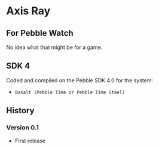# Axis Ray
## For Pebble Watch

No idea what that might be for a game.

## SDK 4

Coded and compiled on the Pebble SDK 4.0 for the system:

* `Basalt (Pebble Time or Pebble Time Steel)`

## History

### Version 0.1

* First release
